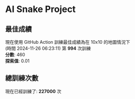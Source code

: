 
# AI Snake Project

## **最佳成績**
現在使用 GitHub Action 訓練最佳成績為在 10x10 的地圖情況下  
(時間 2024-11-26 06:23:11) 第 **994** 次訓練  
**分數**: 460  
**探索值**: 0.01

## 總訓練次數
現在已經訓練了: **227000** 次
